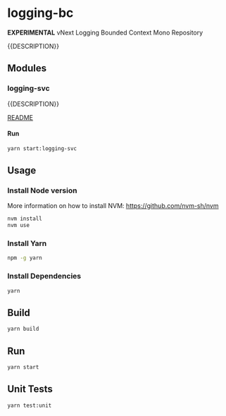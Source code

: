 # logging-bc

**EXPERIMENTAL** vNext Logging Bounded Context Mono Repository

{{DESCRIPTION}}

## Modules

### logging-svc

{{DESCRIPTION}}

[README](modules/nodejs-kafka-client-lib/README.md)

#### Run

```bash
yarn start:logging-svc
```

## Usage

### Install Node version

More information on how to install NVM: https://github.com/nvm-sh/nvm

```bash
nvm install
nvm use
```

### Install Yarn

```bash
npm -g yarn
```

### Install Dependencies

```bash
yarn
```

## Build

```bash
yarn build
```

## Run

```bash
yarn start
```

## Unit Tests

```bash
yarn test:unit
```

